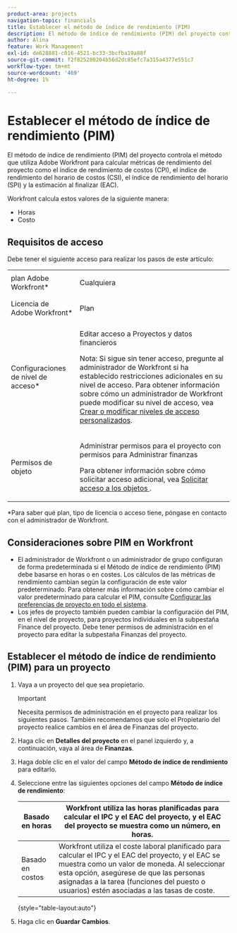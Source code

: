 ```yaml
---
product-area: projects
navigation-topic: financials
title: Establecer el método de índice de rendimiento (PIM)
description: El método de índice de rendimiento (PIM) del proyecto controla el método que utiliza Adobe Workfront para calcular métricas de rendimiento del proyecto como el índice de rendimiento de costos (CPI), el índice de rendimiento del horario de costos (CSI), el índice de rendimiento del horario (SPI) y la estimación al finalizar (EAC).
author: Alina
feature: Work Management
exl-id: de628881-c016-4521-bc33-3bcfba19a88f
source-git-commit: f2f825280204b56d2dc85efc7a315a4377e551c7
workflow-type: tm+mt
source-wordcount: '469'
ht-degree: 1%

---
```


# Establecer el método de índice de rendimiento (PIM)

El método de índice de rendimiento (PIM) del proyecto controla el método que utiliza Adobe Workfront para calcular métricas de rendimiento del proyecto como el índice de rendimiento de costos (CPI), el índice de rendimiento del horario de costos (CSI), el índice de rendimiento del horario (SPI) y la estimación al finalizar (EAC).

Workfront calcula estos valores de la siguiente manera:

* Horas
* Costo

## Requisitos de acceso

Debe tener el siguiente acceso para realizar los pasos de este artículo:

<table style="table-layout:auto"> 
 <col> 
 <col> 
 <tbody> 
  <tr> 
   <td role="rowheader">plan Adobe Workfront*</td> 
   <td> <p>Cualquiera</p> </td> 
  </tr> 
  <tr> 
   <td role="rowheader">Licencia de Adobe Workfront*</td> 
   <td> <p>Plan </p> </td> 
  </tr> 
  <tr> 
   <td role="rowheader">Configuraciones de nivel de acceso*</td> 
   <td> <p>Editar acceso a Proyectos y datos financieros</p> <p>Nota: Si sigue sin tener acceso, pregunte al administrador de Workfront si ha establecido restricciones adicionales en su nivel de acceso. Para obtener información sobre cómo un administrador de Workfront puede modificar su nivel de acceso, vea <a href="../../../administration-and-setup/add-users/configure-and-grant-access/create-modify-access-levels.md" class="MCXref xref">Crear o modificar niveles de acceso personalizados</a>.</p> </td> 
  </tr> 
  <tr> 
   <td role="rowheader">Permisos de objeto</td> 
   <td> <p>Administrar permisos para el proyecto con permisos para Administrar finanzas</p> <p>Para obtener información sobre cómo solicitar acceso adicional, vea <a href="../../../workfront-basics/grant-and-request-access-to-objects/request-access.md" class="MCXref xref">Solicitar acceso a los objetos </a>.</p> </td> 
  </tr> 
 </tbody> 
</table>

&#42;Para saber qué plan, tipo de licencia o acceso tiene, póngase en contacto con el administrador de Workfront.

## Consideraciones sobre PIM en Workfront

* El administrador de Workfront o un administrador de grupo configuran de forma predeterminada si el Método de índice de rendimiento (PIM) debe basarse en horas o en costes. Los cálculos de las métricas de rendimiento cambian según la configuración de este valor predeterminado. Para obtener más información sobre cómo cambiar el valor predeterminado para calcular el PIM, consulte [Configurar las preferencias de proyecto en todo el sistema](../../../administration-and-setup/set-up-workfront/configure-system-defaults/set-project-preferences.md).
* Los jefes de proyecto también pueden cambiar la configuración del PIM, en el nivel de proyecto, para proyectos individuales en la subpestaña Finance del proyecto. Debe tener permisos de administración en el proyecto para editar la subpestaña Finanzas del proyecto.

## Establecer el método de índice de rendimiento (PIM) para un proyecto

1. Vaya a un proyecto del que sea propietario.

   >[!IMPORTANT]
   >
   >Necesita permisos de administración en el proyecto para realizar los siguientes pasos. También recomendamos que solo el Propietario del proyecto realice cambios en el área de Finanzas del proyecto.

1. Haga clic en **Detalles del proyecto** en el panel izquierdo y, a continuación, vaya al área de **Finanzas**.
1. Haga doble clic en el valor del campo **Método de índice de rendimiento** para editarlo.
1. Seleccione entre las siguientes opciones del campo **Método de índice de rendimiento**:

   | Basado en horas | Workfront utiliza las horas planificadas para calcular el IPC y el EAC del proyecto, y el EAC del proyecto se muestra como un número, en horas. |
   |---|---|
   | Basado en costos | Workfront utiliza el coste laboral planificado para calcular el IPC y el EAC del proyecto, y el EAC se muestra como un valor de moneda. Al seleccionar esta opción, asegúrese de que las personas asignadas a la tarea (funciones del puesto o usuarios) estén asociadas a las tasas de coste. |

   {style="table-layout:auto"}

1. Haga clic en **Guardar** **Cambios**.
